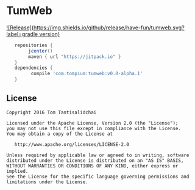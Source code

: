 # TumWeb

[![Release](https://img.shields.io/github/release/have-fun/tumweb.svg?label=gradle version)](https://jitpack.io/#com.tompium/tumweb)

```gradle
   repositories {
        jcenter()
        maven { url "https://jitpack.io" }
   }
   dependencies {
         compile 'com.tompium:tumweb:v0.0-alpha.1'
   }
```

## License
    Copyright 2016 Tom Tantisalidchai

    Licensed under the Apache License, Version 2.0 (the "License");
    you may not use this file except in compliance with the License.
    You may obtain a copy of the License at

       http://www.apache.org/licenses/LICENSE-2.0

    Unless required by applicable law or agreed to in writing, software
    distributed under the License is distributed on an "AS IS" BASIS,
    WITHOUT WARRANTIES OR CONDITIONS OF ANY KIND, either express or implied.
    See the License for the specific language governing permissions and
    limitations under the License.
